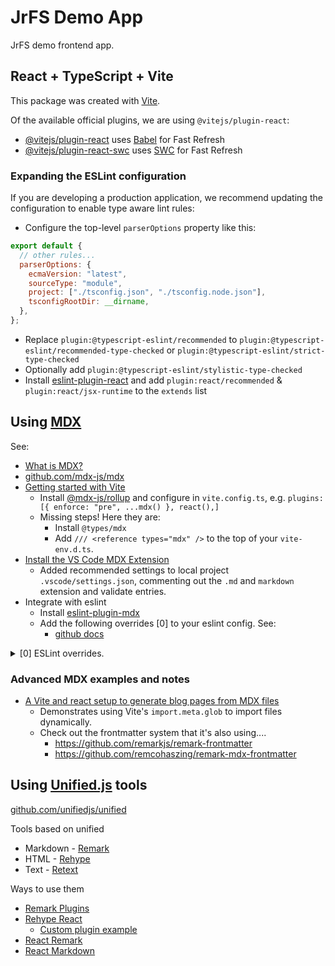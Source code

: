 # JrFS Demo App

JrFS demo frontend app.

## React + TypeScript + Vite

This package was created with [Vite](https://vitejs.dev/).

Of the available official plugins, we are using `@vitejs/plugin-react`:

- [@vitejs/plugin-react](https://github.com/vitejs/vite-plugin-react/blob/main/packages/plugin-react/README.md)
  uses [Babel](https://babeljs.io/) for Fast Refresh
- [@vitejs/plugin-react-swc](https://github.com/vitejs/vite-plugin-react-swc)
  uses [SWC](https://swc.rs/) for Fast Refresh

### Expanding the ESLint configuration

If you are developing a production application, we recommend updating the
configuration to enable type aware lint rules:

- Configure the top-level `parserOptions` property like this:

```js
export default {
  // other rules...
  parserOptions: {
    ecmaVersion: "latest",
    sourceType: "module",
    project: ["./tsconfig.json", "./tsconfig.node.json"],
    tsconfigRootDir: __dirname,
  },
};
```

- Replace `plugin:@typescript-eslint/recommended` to
  `plugin:@typescript-eslint/recommended-type-checked` or
  `plugin:@typescript-eslint/strict-type-checked`
- Optionally add `plugin:@typescript-eslint/stylistic-type-checked`
- Install
  [eslint-plugin-react](https://github.com/jsx-eslint/eslint-plugin-react) and
  add `plugin:react/recommended` & `plugin:react/jsx-runtime` to the `extends`
  list

## Using [MDX](https://mdxjs.com/)

See:

- [What is MDX?](https://mdxjs.com/docs/what-is-mdx/)
- [github.com/mdx-js/mdx](https://github.com/mdx-js/mdx/)
- [Getting started with Vite](https://mdxjs.com/docs/getting-started/#vite)
  - Install [@mdx-js/rollup](https://www.npmjs.com/package/@mdx-js/rollup) and
    configure in `vite.config.ts`, e.g.
    `plugins: [{ enforce: "pre", ...mdx() }, react(),]`
  - Missing steps! Here they are:
    - Install `@types/mdx`
    - Add `/// <reference types="mdx" />` to the top of your `vite-env.d.ts`.
- [Install the VS Code MDX Extension](https://marketplace.visualstudio.com/items?itemName=unifiedjs.vscode-mdx)
  - Added recommended settings to local project `.vscode/settings.json`,
    commenting out the `.md` and `markdown` extension and validate entries.
- Integrate with eslint
  - Install [eslint-plugin-mdx](https://www.npmjs.com/package/eslint-plugin-mdx)
  - Add the following overrides [0] to your eslint config. See:
    - [github docs](https://github.com/mdx-js/eslint-mdx?tab=readme-ov-file#classic)

<details>
  <summary>[0] ESLint overrides.</summary>
```js
overrides: [
  {
    files: ["**/*.{md,mdx}"],
    extends: ["plugin:mdx/recommended"],
    parser: "eslint-mdx",
    parserOptions: {
      project: "./tsconfig.json",
      ecmaFeatures: {
        jsx: true,
      },
      ecmaVersion: 12,
      sourceType: "module",
      extraFileExtensions: [".mdx"],
      extensions: [".mdx"],
    },
    // optional, if you want to lint code blocks at the same time
    settings: {
      "mdx/code-blocks": true,
      // optional, if you want to disable language mapper, set it to `false`
      // if you want to override the default language mapper inside, you can provide your own
      "mdx/language-mapper": {},
    },
  },
],
```
</details>

### Advanced MDX examples and notes

- [A Vite and react setup to generate blog pages from MDX files](https://github.com/cm-ayf/vite-mdx)
  - Demonstrates using Vite's `import.meta.glob` to import files dynamically.
  - Check out the frontmatter system that it's also using....
    - https://github.com/remarkjs/remark-frontmatter
    - https://github.com/remcohaszing/remark-mdx-frontmatter

## Using [Unified.js](https://unifiedjs.com/) tools

[github.com/unifiedjs/unified](https://github.com/unifiedjs/unified#readme)

Tools based on unified

- Markdown - [Remark](https://github.com/remarkjs/remark)
- HTML - [Rehype](https://github.com/rehypejs/rehype)
- Text - [Retext](https://github.com/retextjs/retext)

Ways to use them

- [Remark Plugins](https://github.com/remarkjs/remark/blob/main/doc/plugins.md#list-of-plugins)
- [Rehype React](https://github.com/rehypejs/rehype-react)
  - [Custom plugin example](https://github.com/rehypejs/rehype-external-links)
- [React Remark](https://github.com/remarkjs/react-remark)
- [React Markdown](https://github.com/remarkjs/react-markdown#readme)
